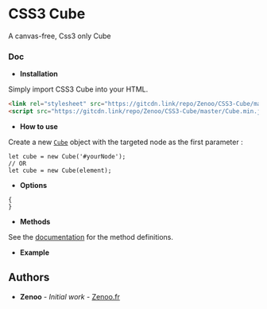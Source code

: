 # CSS3 Cube

A canvas-free, Css3 only Cube

### Doc

* **Installation**

Simply import CSS3 Cube into your HTML.
```HTML
<link rel="stylesheet" src="https://gitcdn.link/repo/Zenoo/CSS3-Cube/master/Cube.min.css">
<script src="https://gitcdn.link/repo/Zenoo/CSS3-Cube/master/Cube.min.js"></script>	
```
* **How to use**

Create a new [`Cube`](https://zenoo.github.io/CSS3-Cube/Cube.html) object with the targeted node as the first parameter :
```
let cube = new Cube('#yourNode');
// OR
let cube = new Cube(element);
```
* **Options**

```
{
}
```
* **Methods**

See the [documentation](https://zenoo.github.io/CSS3-Cube/Cube.html) for the method definitions.  

* **Example**

<!-- See this [JSFiddle](https://jsfiddle.net/Zenoo0/sxupbLyk/) for a working example -->

## Authors

* **Zenoo** - *Initial work* - [Zenoo.fr](https://zenoo.fr)